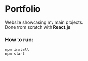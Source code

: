 # Portfolio
Website showcasing my main projects.\
Done from scratch with **React.js**

### How to run:
`npm install`\
`npm start`
